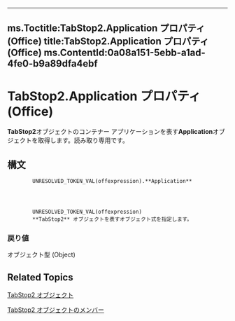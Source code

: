 

---
ms.Toctitle:TabStop2.Application プロパティ (Office)
title:TabStop2.Application プロパティ (Office)
ms.ContentId:0a08a151-5ebb-a1ad-4fe0-b9a89dfa4ebf
---
# TabStop2.Application プロパティ (Office)




**TabStop2**オブジェクトのコンテナー アプリケーションを表す**Application**オブジェクトを取得します。読み取り専用です。

## 構文

            UNRESOLVED_TOKEN_VAL(offexpression).**Application**




            UNRESOLVED_TOKEN_VAL(offexpression)
            **TabStop2** オブジェクトを表すオブジェクト式を指定します。

### 戻り値
オブジェクト型 (Object)





## Related Topics

[TabStop2 オブジェクト](fee461a9-684b-e6c2-a74a-d0aa161d0d9c.md)

[TabStop2 オブジェクトのメンバー](e917b4b4-3df3-93a1-3cf8-ce65edc5f18e.md)




